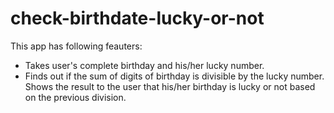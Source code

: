 # check-birthdate-lucky-or-not

This app has following feauters: 

* Takes user's complete birthday and his/her lucky number.
* Finds out if the sum of digits of birthday is divisible by the lucky number.
Shows the result to the user that his/her birthday is lucky or not based on the previous division.
